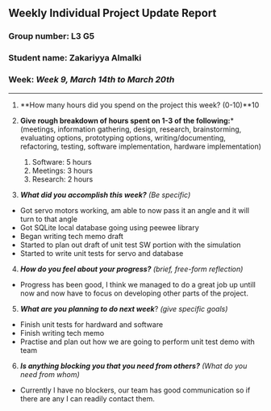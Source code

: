 ## Weekly Individual Project Update Report
### Group number: L3 G5
### Student name: Zakariyya Almalki 
### Week: _Week 9, March 14th to March 20th_
___
1. **How many hours did you spend on the project this week? (0-10)**10

2. **Give rough breakdown of hours spent on 1-3 of the following:***
   (meetings, information gathering, design, research, brainstorming, evaluating options, prototyping options, writing/documenting, refactoring, testing, software implementation, hardware implementation)
   1. Software: 5 hours
   2. Meetings: 3 hours
   3. Research: 2 hours
3. ***What did you accomplish this week?*** _(Be specific)_
  - Got servo motors working, am able to now pass it an angle and it will turn to that angle
  - Got SQLite local database going using peewee library 
  - Began writing tech memo draft 
  - Started to plan out draft of unit test SW portion with the simulation
  - Started to write unit tests for servo and database
4. ***How do you feel about your progress?*** _(brief, free-form reflection)_
  - Progress has been good, I think we managed to do a great job up untill now and now have to focus on developing other parts of the project.
5. ***What are you planning to do next week***? _(give specific goals)_
  - Finish unit tests for hardward and software
  - Finish writing tech memo
  - Practise and plan out how we are going to perform unit test demo with team
6. ***Is anything blocking you that you need from others?*** _(What do you need from whom)_
  - Currently I have no blockers, our team has good communication so if there are any I can readily contact them.
